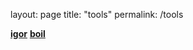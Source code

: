 layout: page
title: "tools"
permalink: /tools

[**igor**](https://github.com/moritz-tiesler/igor)
[**boil**](https://github.com/moritz-tiesler/boil)